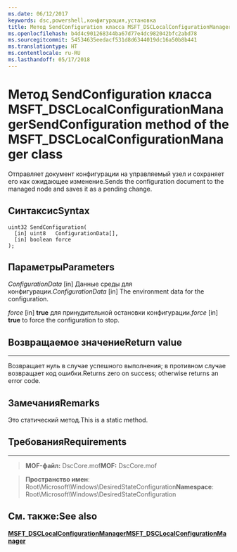 ```yaml
---
ms.date: 06/12/2017
keywords: dsc,powershell,конфигурация,установка
title: Метод SendConfiguration класса MSFT_DSCLocalConfigurationManager
ms.openlocfilehash: b4d4c901268344ba67d77e4dc982042bfc2abd78
ms.sourcegitcommit: 54534635eedacf531d8d6344019dc16a50b8b441
ms.translationtype: HT
ms.contentlocale: ru-RU
ms.lasthandoff: 05/17/2018
---
```

# <a name="sendconfiguration-method-of-the-msftdsclocalconfigurationmanager-class"></a><span data-ttu-id="7e5d3-103">Метод SendConfiguration класса MSFT_DSCLocalConfigurationManager</span><span class="sxs-lookup"><span data-stu-id="7e5d3-103">SendConfiguration method of the MSFT_DSCLocalConfigurationManager class</span></span>

<span data-ttu-id="7e5d3-104">Отправляет документ конфигурации на управляемый узел и сохраняет его как ожидающее изменение.</span><span class="sxs-lookup"><span data-stu-id="7e5d3-104">Sends the configuration document to the managed node and saves it as a pending change.</span></span>

<a name="syntax"></a><span data-ttu-id="7e5d3-105">Синтаксис</span><span class="sxs-lookup"><span data-stu-id="7e5d3-105">Syntax</span></span>
------

```mof
uint32 SendConfiguration(
  [in] uint8   ConfigurationData[],
  [in] boolean force
);
```

<a name="parameters"></a><span data-ttu-id="7e5d3-106">Параметры</span><span class="sxs-lookup"><span data-stu-id="7e5d3-106">Parameters</span></span>
----------

<span data-ttu-id="7e5d3-107">*ConfigurationData* \[in\] Данные среды для конфигурации.</span><span class="sxs-lookup"><span data-stu-id="7e5d3-107">*ConfigurationData* \[in\] The environment data for the configuration.</span></span>

<span data-ttu-id="7e5d3-108">*force* \[in\] **true** для принудительной остановки конфигурации.</span><span class="sxs-lookup"><span data-stu-id="7e5d3-108">*force* \[in\] **true** to force the configuration to stop.</span></span>

## <a name="return-value"></a><span data-ttu-id="7e5d3-109">Возвращаемое значение</span><span class="sxs-lookup"><span data-stu-id="7e5d3-109">Return value</span></span>
------------

<span data-ttu-id="7e5d3-110">Возвращает нуль в случае успешного выполнения; в противном случае возвращает код ошибки.</span><span class="sxs-lookup"><span data-stu-id="7e5d3-110">Returns zero on success; otherwise returns an error code.</span></span>

## <a name="remarks"></a><span data-ttu-id="7e5d3-111">Замечания</span><span class="sxs-lookup"><span data-stu-id="7e5d3-111">Remarks</span></span>

<span data-ttu-id="7e5d3-112">Это статический метод.</span><span class="sxs-lookup"><span data-stu-id="7e5d3-112">This is a static method.</span></span>

## <a name="requirements"></a><span data-ttu-id="7e5d3-113">Требования</span><span class="sxs-lookup"><span data-stu-id="7e5d3-113">Requirements</span></span>
------------
><span data-ttu-id="7e5d3-114">**MOF-файл:** DscCore.mof</span><span class="sxs-lookup"><span data-stu-id="7e5d3-114">**MOF:** DscCore.mof</span></span>

><span data-ttu-id="7e5d3-115">**Пространство имен**: Root\Microsoft\Windows\DesiredStateConfiguration</span><span class="sxs-lookup"><span data-stu-id="7e5d3-115">**Namespace**: Root\Microsoft\Windows\DesiredStateConfiguration</span></span>


## <a name="see-also"></a><span data-ttu-id="7e5d3-116">См. также:</span><span class="sxs-lookup"><span data-stu-id="7e5d3-116">See also</span></span>


[<span data-ttu-id="7e5d3-117">**MSFT_DSCLocalConfigurationManager**</span><span class="sxs-lookup"><span data-stu-id="7e5d3-117">**MSFT_DSCLocalConfigurationManager**</span></span>](msft-dsclocalconfigurationmanager.md)